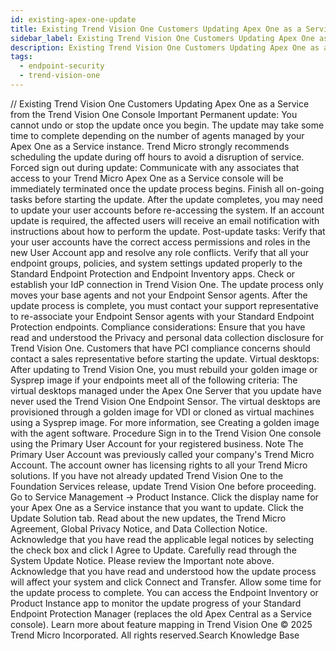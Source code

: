 ```yaml
---
id: existing-apex-one-update
title: Existing Trend Vision One Customers Updating Apex One as a Service from the Trend Vision One Console
sidebar_label: Existing Trend Vision One Customers Updating Apex One as a Service from the Trend Vision One Console
description: Existing Trend Vision One Customers Updating Apex One as a Service from the Trend Vision One Console
tags:
  - endpoint-security
  - trend-vision-one
---
```


/*<![CDATA[*/ $('#title').html($('meta[name=map-description]').attr('content')); /*]]>*/ Existing Trend Vision One Customers Updating Apex One as a Service from the Trend Vision One Console Important Permanent update: You cannot undo or stop the update once you begin. The update may take some time to complete depending on the number of agents managed by your Apex One as a Service instance. Trend Micro strongly recommends scheduling the update during off hours to avoid a disruption of service. Forced sign out during update: Communicate with any associates that access to your Trend Micro Apex One as a Service console will be immediately terminated once the update process begins. Finish all on-going tasks before starting the update. After the update completes, you may need to update your user accounts before re-accessing the system. If an account update is required, the affected users will receive an email notification with instructions about how to perform the update. Post-update tasks: Verify that your user accounts have the correct access permissions and roles in the new User Account app and resolve any role conflicts. Verify that all your endpoint groups, policies, and system settings updated properly to the Standard Endpoint Protection and Endpoint Inventory apps. Check or establish your IdP connection in Trend Vision One. The update process only moves your base agents and not your Endpoint Sensor agents. After the update process is complete, you must contact your support representative to re-associate your Endpoint Sensor agents with your Standard Endpoint Protection endpoints. Compliance considerations: Ensure that you have read and understood the Privacy and personal data collection disclosure for Trend Vision One. Customers that have PCI compliance concerns should contact a sales representative before starting the update. Virtual desktops: After updating to Trend Vision One, you must rebuild your golden image or Sysprep image if your endpoints meet all of the following criteria: The virtual desktops managed under the Apex One Server that you update have never used the Trend Vision One Endpoint Sensor. The virtual desktops are provisioned through a golden image for VDI or cloned as virtual machines using a Sysprep image. For more information, see Creating a golden image with the agent software. Procedure Sign in to the Trend Vision One console using the Primary User Account for your registered business. Note The Primary User Account was previously called your company's Trend Micro Account. The account owner has licensing rights to all your Trend Micro solutions. If you have not already updated Trend Vision One to the Foundation Services release, update Trend Vision One before proceeding. Go to Service Management → Product Instance. Click the display name for your Apex One as a Service instance that you want to update. Click the Update Solution tab. Read about the new updates, the Trend Micro Agreement, Global Privacy Notice, and Data Collection Notice. Acknowledge that you have read the applicable legal notices by selecting the check box and click I Agree to Update. Carefully read through the System Update Notice. Please review the Important note above. Acknowledge that you have read and understood how the update process will affect your system and click Connect and Transfer. Allow some time for the update process to complete. You can access the Endpoint Inventory or Product Instance app to monitor the update progress of your Standard Endpoint Protection Manager (replaces the old Apex Central as a Service console). Learn more about feature mapping in Trend Vision One © 2025 Trend Micro Incorporated. All rights reserved.Search Knowledge Base